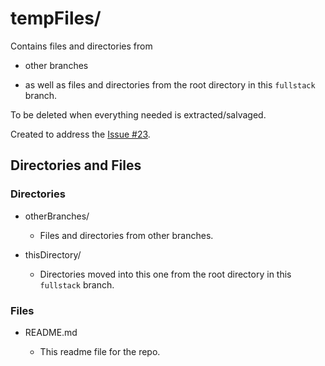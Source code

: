 # tempFiles/

Contains files and directories from

- other branches

- as well as files and directories from the root directory in this `fullstack` branch.

To be deleted when everything needed is extracted/salvaged.

Created to address the [Issue #23](https://github.com/JamieBort/Personal-Dashboard/issues/23).

## Directories and Files

### Directories

- otherBranches/

  - Files and directories from other branches.

- thisDirectory/

  - Directories moved into this one from the root directory in this `fullstack` branch.

### Files

- README.md

  - This readme file for the repo.

